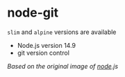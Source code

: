 # node-git

`slim` and `alpine` versions are available

- Node.js version 14.9
- git version control

_Based on the original image of [node](https://github.com/nodejs/docker-node).js_
